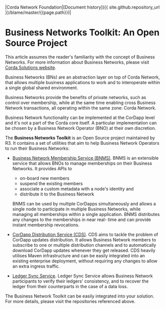|Corda Network Foundation|[Document history]({{ site.github.repository_url }}/blame/master/{{page.path}})|

Business Networks Toolkit: An Open Source Project
=================================================

This article assumes the reader's familiarity with the concept of Business Networks. For more information 
about Business Networks, please visit [Corda Solutions website](https://solutions.corda.net/business-networks/intro.html). 

Business Networks (BNs) are an abstraction layer on top of Corda Network, that allows multiple business applications to work 
and to interoperate within a single global shared environment.

Business Networks provide the benefits of private networks, such as control over membership, while at the same time 
enabling cross Business Network transactions, all operating within the same zone: Corda Network. 

Business Network functionality can be implemented at the CorDapp level and it's not a part of the Corda core itself. A
particular implementation can be chosen by a Business Network Operator (BNO) at their own discretion. 

The **Business Networks Toolkit** is an Open Source project maintained by R3. It contains a set of utilities that aim to help
Business Network Operators to run their Business Networks:

* [Business Network Membership Service (BNMS)](https://github.com/corda/corda-solutions/tree/master/bn-apps/memberships-management). 
BNMS is an extensible service that allows BNOs to manage memberships on their Business Networks. It provides APIs to 
  * on-board new members
  * suspend the existing members
  * associate a custom metadata with a node's identity and 
  * distribute it to the Business Network 

  BNMS can be used by multiple CorDapps simultaneously and allows a single node to participate in multiple Business Networks,   while managing all memberships within a single application. BNMS distributes any changes to the memberships in near real-     time and can provide instant membership revocations.

* [CorDapp Distribution Service (CDS)](https://github.com/corda/corda-solutions/tree/master/bn-apps/cordapp-updates-distribution).
CDS aims to tackle the problem of CorDapp updates distribution. It allows Business Network members to subscribe to one 
or multiple distribution channels and to automatically download CorDapp updates whenever they get released.  CDS heavily 
utilises Maven infrastructure and can be easily integrated into an existing enterprise deployment, without requiring any changes to allow an extra ingress traffic. 

* [Ledger Sync Service](https://github.com/corda/corda-solutions/tree/master/bn-apps/ledger-sync). Ledger Sync Service allows 
Business Network participants to verify their ledgers' consistency, and to recover the ledger from their counterparts 
in the case of a data loss.

The Business Network Toolkit can be easily integrated into your solution. For more details, please visit the repositories
referenced above.
